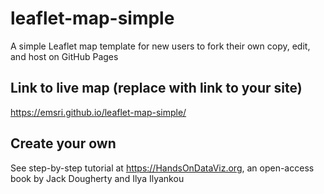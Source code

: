 # leaflet-map-simple
A simple Leaflet map template for new users to fork their own copy, edit, and host on GitHub Pages

## Link to live map (replace with link to your site)
https://emsri.github.io/leaflet-map-simple/

## Create your own
See step-by-step tutorial at https://HandsOnDataViz.org, an open-access book by Jack Dougherty and Ilya Ilyankou
